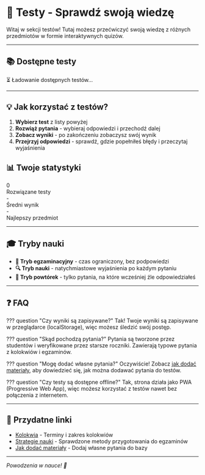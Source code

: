 # 🎯 Testy - Sprawdź swoją wiedzę

Witaj w sekcji testów! Tutaj możesz przećwiczyć swoją wiedzę z różnych przedmiotów w formie interaktywnych quizów.

---

## 📚 Dostępne testy

<div id="quiz-list" class="quiz-grid">
    <!-- Quiz list will be loaded dynamically by JavaScript -->
    <div class="quiz-loading">⏳ Ładowanie dostępnych testów...</div>
</div>

---

## 💡 Jak korzystać z testów?

1. **Wybierz test** z listy powyżej
2. **Rozwiąż pytania** - wybieraj odpowiedzi i przechodź dalej
3. **Zobacz wyniki** - po zakończeniu zobaczysz swój wynik
4. **Przejrzyj odpowiedzi** - sprawdź, gdzie popełniłeś błędy i przeczytaj wyjaśnienia

## 📊 Twoje statystyki

<div id="quiz-stats" class="quiz-stats-panel">
    <div class="stat-card">
        <div class="stat-value" id="total-quizzes">0</div>
        <div class="stat-label">Rozwiązane testy</div>
    </div>
    <div class="stat-card">
        <div class="stat-value" id="avg-score">-</div>
        <div class="stat-label">Średni wynik</div>
    </div>
    <div class="stat-card">
        <div class="stat-value" id="best-subject">-</div>
        <div class="stat-label">Najlepszy przedmiot</div>
    </div>
</div>

---

## 🎓 Tryby nauki

- **📝 Tryb egzaminacyjny** - czas ograniczony, bez podpowiedzi
- **🔍 Tryb nauki** - natychmiastowe wyjaśnienia po każdym pytaniu
- **🔄 Tryb powtórek** - tylko pytania, na które wcześniej źle odpowiedziałeś

---

## ❓ FAQ

??? question "Czy wyniki są zapisywane?"
    Tak! Twoje wyniki są zapisywane w przeglądarce (localStorage), więc możesz śledzić swój postęp.

??? question "Skąd pochodzą pytania?"
    Pytania są tworzone przez studentów i weryfikowane przez starsze roczniki. Zawierają typowe pytania z kolokwiów i egzaminów.

??? question "Mogę dodać własne pytania?"
    Oczywiście! Zobacz [jak dodać materiały](../jak-edytowac.md), aby dowiedzieć się, jak można dodawać pytania do testów.

??? question "Czy testy są dostępne offline?"
    Tak, strona działa jako PWA (Progressive Web App), więc możesz korzystać z testów nawet bez połączenia z internetem.

---

## 🔗 Przydatne linki

- [Kolokwia](../kolokwia/index.md) - Terminy i zakres kolokwiów
- [Strategie nauki](../egzaminy/strategie.md) - Sprawdzone metody przygotowania do egzaminów
- [Jak dodać materiały](../jak-edytowac.md) - Dodaj własne pytania do bazy

---

*Powodzenia w nauce! 🚀*
